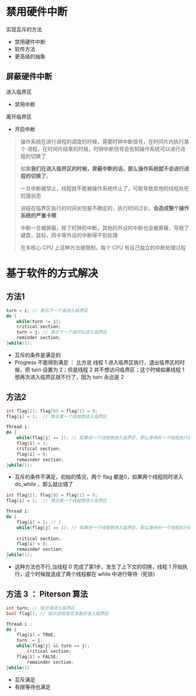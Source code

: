 # 禁用硬件中断

实现互斥的方法

* 禁用硬件中断
* 软件方法
* 更高级的抽象



## 屏蔽硬件中断

进入临界区

* 禁用中断

离开临界区

* 开启中断

> 操作系统在进行进程的调度的时候，需要时钟中断信号，在时间片内执行某个 进程，在时间片结束的时候，时钟中断信号会告知操作系统可以进行进程的切换了
>
> 如果**我们在进入临界区的时候，屏蔽中断的话，那么操作系统就不会进行进程的切换了**。
>
> 一旦中断被禁止，线程就不能被操作系统终止了，可能导致其他的线程处在饥饿状态
>
> 进程在临界区执行的时间长短是不确定的，执行时间过长，**会造成整个操作系统的严重卡顿**
>
> 中断一旦被屏蔽，除了时钟的中断，其他的外设的中断也会被屏蔽，导致了键盘，鼠标，网卡等外设的中断得不到处理
>
> 在多核心 CPU 上这种方法被限制，每个 CPU 有自己独立的中断处理过程



# 基于软件的方式解决

## 方法1 

```c++
turn = i; // 表示下一个谁进入临界区
do {
    while(turn != i);
    critical section;
    turn = j; // 表示下一个谁可以进入临界区
    reminder section;
}while(1);
```

* 互斥的条件是满足的
* Progress 不能得到满足 ： 比方说 线程 1 进入临界区执行，退出临界区的时候，把 turn 设置为 2；但是线程 2 并不想访问临界区；这个时候如果线程 1 想再次进入临界区就不行了，因为 turn 永远是 2

## 方法2

```c++
int flag[2]; flag[0] = flag[1] = 0;
flag[i] = 1;  // 表示某一个线程想进入临界区

Thread i:
do {
    while(flag[j] == 1); // 如果另一个线程想进入临界区，那么等待另一个线程执行临界区完毕
    flag[i] = 1;
    critical section;
    flag[i] = 0;
    remainder section;
}while(1);
```

* 互斥的条件不满足，初始的情况，两个 flag 都是0，如果两个线程同时进入 do_while ，那么就出错了

```c++
int flag[2]; flag[0] = flag[1] = 0;
flag[i] = 1;  // 表示某一个线程想进入临界区

Thread i:
do {
    flag[i] = 1; // 1
    while(flag[j] == 1); // 如果另一个线程想进入临界区，那么等待另一个线程执行临界区完毕
   
    critical section;
    flag[i] = 0;
    remainder section;
}while(1);
```

* 这种方法也不行,当线程 0  完成了第1步，发生了上下文的切换，线程 1 开始执行，这个时候就造成了两个线程都在 while 中进行等待（死锁）

## 方法 3 ： Piterson 算法

```c++
int turn; // 指示谁进入临界区
bool flag[]; // 指示进程是否准备好进入临界区

Thread i :
do {
	flag[i] = TRUE;
	turn  = j;
	while(flag[j] && turn == j);
    	critical section;
    flag[i] = FALSE;
    	remainder section;
}while(1)
```

* 互斥满足
* 有限等待也满足

